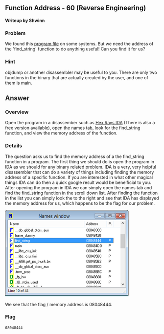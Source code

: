 ## Function Address - 60 (Reverse Engineering) ##
#### Writeup by Shwinn ####

### Problem ###
We found this [program file](https://picoctf.com/problem-static/reversing/function-address/problem) on some systems. But we need the address of the 'find_string' function to do anything useful! Can you find it for us?

### Hint ###
objdump or another disassembler may be useful to you. There are only two functions in the binary that are actually created by the user, and one of them is main.

## Answer ##
### Overview ###
Open the program in a disassember such as [Hex Rays IDA](https://www.hex-rays.com/products/ida/) (There is also a free version available), open the names tab, look for the find_string function, and view the memory address of the function.

### Details ###
The question asks us to find the memory address of a the find_string function in a program. The first thing we should do is open the program in IDA as we should for any binary related problem. IDA is a very, very helpful disassembler that can do a variety of things including finding the memory address of a specific function. If you are interested in what other magical things IDA can do then a quick google result would be beneificial to you. After opening the program in IDA we can simply open the names tab and find the find_string function in the scroll down list. After finding the function in the list you can simply look the to the right and see that IDA has displayed the memory address for us, which happens to be the flag for our problem.

<img src = "FunctionAddress1.PNG">

We see that the flag / memory address is 08048444.

### Flag ###
    08048444

